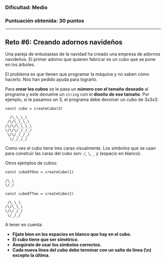 ### Dificultad: Medio
### Puntuación obtenida: 30 puntos

***

## Reto #6: Creando adornos navideños

Una pareja de entusiastas de la navidad ha creado una empresa de adornos navideños. El primer adorno que quieren fabricar es un cubo que se pone en los árboles.

El problema es que tienen que programar la máquina y no saben cómo hacerlo. Nos han pedido ayuda para lograrlo.

Para **crear los cubos** se le pasa un **número con el tamaño deseado** al programa y este devuelve un `string` con el **diseño de ese tamaño**. Por ejemplo, si le pasamos un 3, el programa debe devolver un cubo de 3x3x3:

    const cube = createCube(3)

      /\_\_\_\
     /\/\_\_\_\
    /\/\/\_\_\_\
    \/\/\/_/_/_/
     \/\/_/_/_/
      \/_/_/_/

Como ves el cubo tiene tres caras visualmente. Los símbolos que se usan para construir las caras del cubo son: `/`, `\`, `_` y (espacio en blanco).

Otros ejemplos de cubos:

    const cubeOfOne = createCube(1)

    /\_\
    \/_/

    const cubeOfTwo = createCube(2)

     /\_\_\
    /\/\_\_\
    \/\/_/_/
     \/_/_/

A tener en cuenta:

* **Fíjate bien en los espacios en blanco que hay en el cubo.**
* **El cubo tiene que ser simétrico.**
* **Asegúrate de usar los símbolos correctos.**
* **Cada nueva línea del cubo debe terminar con un salto de línea (\n) excepto la última.**

